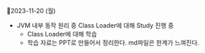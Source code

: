 

📒2023-11-20 (월)
- JVM 내부 동작 원리 중 Class Loader에 대해 Study 진행 중
	- Class Loader에 대해 학습
	- 학습 자료는 PPT로 만들어서 정리한다. md파일은 한계가 느껴진다.